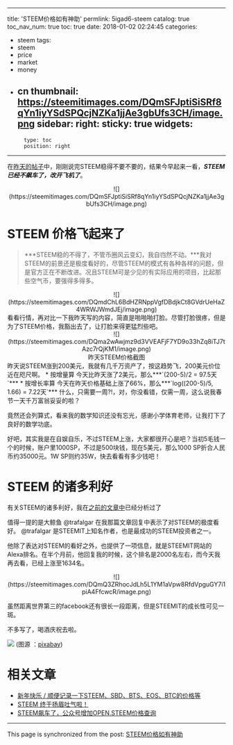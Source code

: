 
---
title: 'STEEM价格如有神助'
permlink: 5igad6-steem
catalog: true
toc_nav_num: true
toc: true
date: 2018-01-02 02:24:45
categories:
- steem
tags:
- steem
- price
- market
- money
- cn
thumbnail: https://steemitimages.com/DQmSFJptiSiSRf8qYn1iyYSdSPQcjNZKa1jjAe3gbUfs3CH/image.png
sidebar:
    right:
        sticky: true
widgets:
    -
        type: toc
        position: right
---


在[昨天的帖子](https://steemit.com/cn/@oflyhigh/steem-sbd-bts-eos-btc)中，刚刚说完STEEM稳得不要不要的，结果今早起来一看，***STEEM已经不飙车了，改开飞机了***。

<center>![](https://steemitimages.com/DQmSFJptiSiSRf8qYn1iyYSdSPQcjNZKa1jjAe3gbUfs3CH/image.png)</center>

# STEEM 价格飞起来了

>***STEEM稳的不得了，不管币圈风云变幻，我自岿然不动。***我对STEEM的前景还是极度看好的，尽管STEEM的模式有各种各样的问题，但是官方正在不断改进。况且STEEM可是少见的有实际应用的项目，比起那些空气币，要强得多得多。

<center>![](https://steemitimages.com/DQmdChL6BdHZRNppVgfDBdjkCt8GVdrUeHaZ4WRWJWmdJEj/image.png)</center>
看看行情，再对比一下我昨天写的内容，简直是啪啪啪打脸。尽管打脸很疼，但是为了STEEM价格，我豁出去了，让打脸来得更猛烈些吧。

<center>![](https://steemitimages.com/DQma2wAwjmz9d3VVEAFjF7YD9o33hZq8iTJ7tAzc7rQjKM1/image.png)<br>昨天STEEM价格截图</center>
昨天说STEEM涨到200美元，我就有几千万资产了，按这趋势飞，200美元价位近在咫尺啊。
* 按增量算
今天比昨天涨了2美元，那么***`(200-5)/2 = 97.5天`***
* 按增长率算
今天在昨天价格基础上涨了66%，那么***`log((200-5)/5, 1.66) = 7.22天`***
什么，只需要一周?!，对，你没看错，仅需一周，这么说我春节一天千万富翁妥妥的啦？

竟然还会列算式，看来我的数学知识还没有忘光，感谢小学体育老师，让我打下了良好的数学功底。

好吧，其实我是在自娱自乐，不过STEEM上涨，大家都很开心是吧？当初5毛钱一个的时候，账户里1000SP，不过是500块钱，现在5美元，那么1000 SP折合人民币约35000元。1W SP则约35W，快去看看有多少钱吧！

# STEEM 的诸多利好

有关STEEM的诸多利好，我在[之前的文章中](https://steemit.com/cn/@oflyhigh/25yh5z-steem)已经分析过了

值得一提的是大鲸鱼 @trafalgar 在我那篇文章回复中表示了对STEEM的极度看好。 @trafalgar 是STEEMIT上知名作者，也是最成功的STEEM投资者之一。

他除了表达对STEEM的看好之外，也提供了一项信息，就是STEEMIT网站的Alexa排名。在半个月前，他回复我的时候，这个排名是2000名左右，而今天我再去看，已经上涨至1634名。

<center>![](https://steemitimages.com/DQmQ3ZRhocJdLh5L1YM1aVpw8RfdVpguGY7i1piA4FfcwcR/image.png)</center>

虽然距离世界第三的facebook还有很长一段距离，但是STEEMIT的成长性可见一斑。

不多写了，喝酒庆祝去啦。

![](https://steemitimages.com/DQmRxnKGfZH5adxkSbSQzPxNkQ9GPpqHbxw1tsae6jUtY9g/image.png)
(图源 ：[pixabay](https://pixabay.com))

# 相关文章

* [新年快乐 / 顺便记录一下STEEM、SBD、BTS、EOS、BTC的价格等](https://steemit.com/cn/@oflyhigh/steem-sbd-bts-eos-btc)
* [STEEM 终于扬眉吐气啦！](https://steemit.com/cn/@oflyhigh/25yh5z-steem)
* [STEEM飙车了，公众号增加OPEN.STEEM价格查询](https://steemit.com/steem/@oflyhigh/steem-open-steem)

- - -

This page is synchronized from the post: [STEEM价格如有神助](https://steemit.com/@oflyhigh/5igad6-steem)
